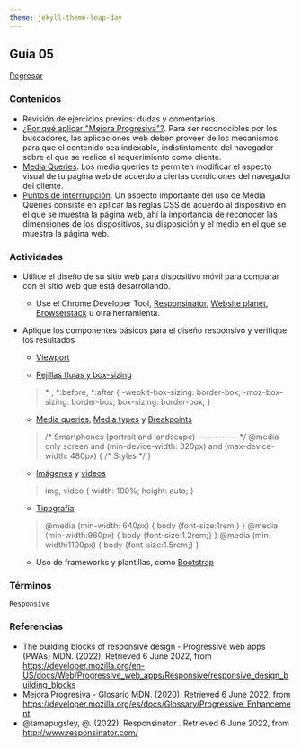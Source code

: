 ```yaml
---
theme: jekyll-theme-leap-day
---
```


## Guía 05

[Regresar](/DAWM-2022/)

### Contenidos

* Revisión de ejercicios previos: dudas y comentarios.
* [¿Por qué aplicar "Mejora Progresiva"?](https://developer.mozilla.org/es/docs/Web/Progressive_web_apps/Ventajas). Para ser reconocibles por los buscadores, las aplicaciones web deben proveer de los mecanismos para que el contenido sea indexable, indistintamente del navegador sobre el que se realice el requerimiento como cliente.
* [Media Queries](https://developer.mozilla.org/es/docs/CSS/Media_queries). Los media queries te permiten modificar el aspecto visual de tu página web de acuerdo a ciertas condiciones del navegador del cliente.
* [Puntos de interrrupción](https://responsivedesign.is/develop/browser-feature-support/media-queries-for-common-device-breakpoints/). Un aspecto importante del uso de Media Queries consiste en aplicar las reglas CSS de acuerdo al dispositivo en el que se muestra la página web, ahí la importancia de reconocer las dimensiones de los dispositivos, su disposición y el medio en el que se muestra la página web. 


### Actividades

* Utilice el diseño de su sitio web para dispositivo móvil para comparar con el sitio web que está desarrollando.
	- Use el Chrome Developer Tool, [Responsinator](http://www.responsinator.com/), [Website planet](https://www.websiteplanet.com/es/webtools/responsive-checker/), [Browserstack](https://www.browserstack.com/responsive) u otra herramienta.

* Aplique los componentes básicos para el diseño responsivo y verifique los resultados
	
	- [Viewport](https://www.w3schools.com/css/css_rwd_viewport.asp)

	>
	> <meta name="viewport" content="width=device-width, initial-scale=1, maximum-scale=1">
	>

	- [Rejillas fluías y box-sizing](https://www.w3schools.com/css/css_rwd_grid.asp)

	>
	> \* , \*:before, \*:after {
    >     -webkit-box-sizing: border-box;
    >     -moz-box-sizing: border-box;
    >     box-sizing: border-box;
    > }
	>


	- [Media queries](https://www.w3schools.com/css/css_rwd_mediaqueries.asp), [Media types](https://developer.mozilla.org/es/docs/Web/CSS/Media_Queries/Using_media_queries) y [Breakpoints](https://ui.dev/rwd/develop/browser-feature-support/media-queries-for-common-device-breakpoints)

	>
	> /\* Smartphones (portrait and landscape) ----------- \*/
	> @media only screen and (min-device-width: 320px) and (max-device-width: 480px) {
  	> /\* Styles \*/
	> }
	>

	- [Imágenes](https://www.w3schools.com/css/css_rwd_images.asp) y [videos](https://www.w3schools.com/css/css_rwd_videos.asp)

	>
	> img, video {
  	>   width: 100%;
    >   height: auto;
    > }
	>

	- [Tipografía](https://www.browserstack.com/guide/how-to-create-responsive-website#toc6)

	>
	> @media (min-width: 640px) { body {font-size:1rem;} }
	> @media (min-width:960px) { body {font-size:1.2rem;} }
	> @media (min-width:1100px) { body {font-size:1.5rem;} }
	>

	- Uso de frameworks y plantillas, como [Bootstrap](https://getbootstrap.com/)


### Términos

`Responsive`

### Referencias

* The building blocks of responsive design - Progressive web apps (PWAs)  MDN. (2022). Retrieved 6 June 2022, from https://developer.mozilla.org/en-US/docs/Web/Progressive_web_apps/Responsive/responsive_design_building_blocks
* Mejora Progresiva - Glosario MDN. (2020). Retrieved 6 June 2022, from https://developer.mozilla.org/es/docs/Glossary/Progressive_Enhancement
* @tamapugsley, @. (2022). Responsinator . Retrieved 6 June 2022, from http://www.responsinator.com/